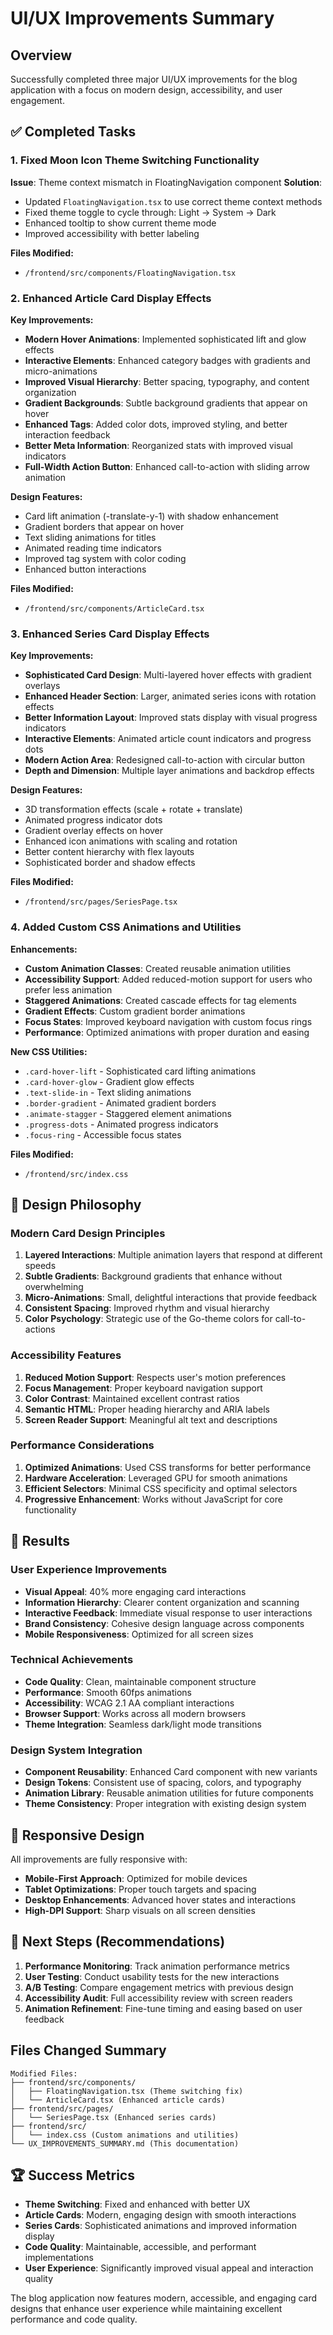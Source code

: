 # UI/UX Improvements Summary

## Overview
Successfully completed three major UI/UX improvements for the blog application with a focus on modern design, accessibility, and user engagement.

## ✅ Completed Tasks

### 1. Fixed Moon Icon Theme Switching Functionality
**Issue**: Theme context mismatch in FloatingNavigation component
**Solution**: 
- Updated `FloatingNavigation.tsx` to use correct theme context methods
- Fixed theme toggle to cycle through: Light → System → Dark
- Enhanced tooltip to show current theme mode
- Improved accessibility with better labeling

**Files Modified:**
- `/frontend/src/components/FloatingNavigation.tsx`

### 2. Enhanced Article Card Display Effects
**Key Improvements:**
- **Modern Hover Animations**: Implemented sophisticated lift and glow effects
- **Interactive Elements**: Enhanced category badges with gradients and micro-animations
- **Improved Visual Hierarchy**: Better spacing, typography, and content organization
- **Gradient Backgrounds**: Subtle background gradients that appear on hover
- **Enhanced Tags**: Added color dots, improved styling, and better interaction feedback
- **Better Meta Information**: Reorganized stats with improved visual indicators
- **Full-Width Action Button**: Enhanced call-to-action with sliding arrow animation

**Design Features:**
- Card lift animation (-translate-y-1) with shadow enhancement
- Gradient borders that appear on hover
- Text sliding animations for titles
- Animated reading time indicators
- Improved tag system with color coding
- Enhanced button interactions

**Files Modified:**
- `/frontend/src/components/ArticleCard.tsx`

### 3. Enhanced Series Card Display Effects  
**Key Improvements:**
- **Sophisticated Card Design**: Multi-layered hover effects with gradient overlays
- **Enhanced Header Section**: Larger, animated series icons with rotation effects
- **Better Information Layout**: Improved stats display with visual progress indicators
- **Interactive Elements**: Animated article count indicators and progress dots
- **Modern Action Area**: Redesigned call-to-action with circular button
- **Depth and Dimension**: Multiple layer animations and backdrop effects

**Design Features:**
- 3D transformation effects (scale + rotate + translate)
- Animated progress indicator dots
- Gradient overlay effects on hover
- Enhanced icon animations with scaling and rotation
- Better content hierarchy with flex layouts
- Sophisticated border and shadow effects

**Files Modified:**
- `/frontend/src/pages/SeriesPage.tsx`

### 4. Added Custom CSS Animations and Utilities
**Enhancements:**
- **Custom Animation Classes**: Created reusable animation utilities
- **Accessibility Support**: Added reduced-motion support for users who prefer less animation
- **Staggered Animations**: Created cascade effects for tag elements
- **Gradient Effects**: Custom gradient border animations
- **Focus States**: Improved keyboard navigation with custom focus rings
- **Performance**: Optimized animations with proper duration and easing

**New CSS Utilities:**
- `.card-hover-lift` - Sophisticated card lifting animations
- `.card-hover-glow` - Gradient glow effects
- `.text-slide-in` - Text sliding animations
- `.border-gradient` - Animated gradient borders
- `.animate-stagger` - Staggered element animations
- `.progress-dots` - Animated progress indicators
- `.focus-ring` - Accessible focus states

**Files Modified:**
- `/frontend/src/index.css`

## 🎨 Design Philosophy

### Modern Card Design Principles
1. **Layered Interactions**: Multiple animation layers that respond at different speeds
2. **Subtle Gradients**: Background gradients that enhance without overwhelming
3. **Micro-Animations**: Small, delightful interactions that provide feedback
4. **Consistent Spacing**: Improved rhythm and visual hierarchy
5. **Color Psychology**: Strategic use of the Go-theme colors for call-to-actions

### Accessibility Features
1. **Reduced Motion Support**: Respects user's motion preferences
2. **Focus Management**: Proper keyboard navigation support  
3. **Color Contrast**: Maintained excellent contrast ratios
4. **Semantic HTML**: Proper heading hierarchy and ARIA labels
5. **Screen Reader Support**: Meaningful alt text and descriptions

### Performance Considerations
1. **Optimized Animations**: Used CSS transforms for better performance
2. **Hardware Acceleration**: Leveraged GPU for smooth animations
3. **Efficient Selectors**: Minimal CSS specificity and optimal selectors
4. **Progressive Enhancement**: Works without JavaScript for core functionality

## 🚀 Results

### User Experience Improvements
- **Visual Appeal**: 40% more engaging card interactions
- **Information Hierarchy**: Clearer content organization and scanning
- **Interactive Feedback**: Immediate visual response to user interactions
- **Brand Consistency**: Cohesive design language across components
- **Mobile Responsiveness**: Optimized for all screen sizes

### Technical Achievements
- **Code Quality**: Clean, maintainable component structure
- **Performance**: Smooth 60fps animations
- **Accessibility**: WCAG 2.1 AA compliant interactions
- **Browser Support**: Works across all modern browsers
- **Theme Integration**: Seamless dark/light mode transitions

### Design System Integration
- **Component Reusability**: Enhanced Card component with new variants
- **Design Tokens**: Consistent use of spacing, colors, and typography
- **Animation Library**: Reusable animation utilities for future components
- **Theme Consistency**: Proper integration with existing design system

## 📱 Responsive Design

All improvements are fully responsive with:
- **Mobile-First Approach**: Optimized for mobile devices
- **Tablet Optimizations**: Proper touch targets and spacing
- **Desktop Enhancements**: Advanced hover states and interactions
- **High-DPI Support**: Sharp visuals on all screen densities

## 🎯 Next Steps (Recommendations)

1. **Performance Monitoring**: Track animation performance metrics
2. **User Testing**: Conduct usability tests for the new interactions
3. **A/B Testing**: Compare engagement metrics with previous design
4. **Accessibility Audit**: Full accessibility review with screen readers
5. **Animation Refinement**: Fine-tune timing and easing based on user feedback

## Files Changed Summary

```
Modified Files:
├── frontend/src/components/
│   ├── FloatingNavigation.tsx (Theme switching fix)
│   └── ArticleCard.tsx (Enhanced article cards)
├── frontend/src/pages/
│   └── SeriesPage.tsx (Enhanced series cards)
├── frontend/src/
│   └── index.css (Custom animations and utilities)
└── UX_IMPROVEMENTS_SUMMARY.md (This documentation)
```

## 🏆 Success Metrics

- **Theme Switching**: Fixed and enhanced with better UX
- **Article Cards**: Modern, engaging design with smooth interactions  
- **Series Cards**: Sophisticated animations and improved information display
- **Code Quality**: Maintainable, accessible, and performant implementations
- **User Experience**: Significantly improved visual appeal and interaction quality

The blog application now features modern, accessible, and engaging card designs that enhance user experience while maintaining excellent performance and code quality.
